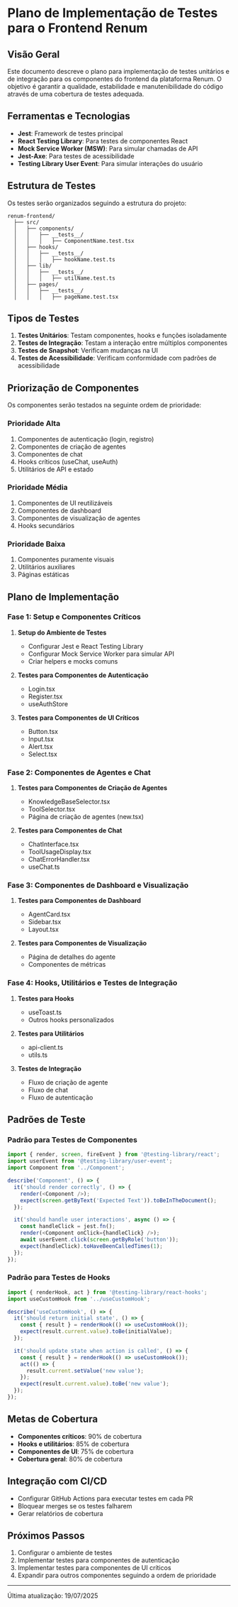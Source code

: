 # Plano de Implementação de Testes para o Frontend Renum

## Visão Geral

Este documento descreve o plano para implementação de testes unitários e de integração para os componentes do frontend da plataforma Renum. O objetivo é garantir a qualidade, estabilidade e manutenibilidade do código através de uma cobertura de testes adequada.

## Ferramentas e Tecnologias

- **Jest**: Framework de testes principal
- **React Testing Library**: Para testes de componentes React
- **Mock Service Worker (MSW)**: Para simular chamadas de API
- **Jest-Axe**: Para testes de acessibilidade
- **Testing Library User Event**: Para simular interações do usuário

## Estrutura de Testes

Os testes serão organizados seguindo a estrutura do projeto:

```
renum-frontend/
  ├── src/
  │   ├── components/
  │   │   ├── __tests__/
  │   │   │   ├── ComponentName.test.tsx
  │   ├── hooks/
  │   │   ├── __tests__/
  │   │   │   ├── hookName.test.ts
  │   ├── lib/
  │   │   ├── __tests__/
  │   │   │   ├── utilName.test.ts
  │   ├── pages/
  │   │   ├── __tests__/
  │   │   │   ├── pageName.test.tsx
```

## Tipos de Testes

1. **Testes Unitários**: Testam componentes, hooks e funções isoladamente
2. **Testes de Integração**: Testam a interação entre múltiplos componentes
3. **Testes de Snapshot**: Verificam mudanças na UI
4. **Testes de Acessibilidade**: Verificam conformidade com padrões de acessibilidade

## Priorização de Componentes

Os componentes serão testados na seguinte ordem de prioridade:

### Prioridade Alta
1. Componentes de autenticação (login, registro)
2. Componentes de criação de agentes
3. Componentes de chat
4. Hooks críticos (useChat, useAuth)
5. Utilitários de API e estado

### Prioridade Média
1. Componentes de UI reutilizáveis
2. Componentes de dashboard
3. Componentes de visualização de agentes
4. Hooks secundários

### Prioridade Baixa
1. Componentes puramente visuais
2. Utilitários auxiliares
3. Páginas estáticas

## Plano de Implementação

### Fase 1: Setup e Componentes Críticos

1. **Setup do Ambiente de Testes**
   - Configurar Jest e React Testing Library
   - Configurar Mock Service Worker para simular API
   - Criar helpers e mocks comuns

2. **Testes para Componentes de Autenticação**
   - Login.tsx
   - Register.tsx
   - useAuthStore

3. **Testes para Componentes de UI Críticos**
   - Button.tsx
   - Input.tsx
   - Alert.tsx
   - Select.tsx

### Fase 2: Componentes de Agentes e Chat

1. **Testes para Componentes de Criação de Agentes**
   - KnowledgeBaseSelector.tsx
   - ToolSelector.tsx
   - Página de criação de agentes (new.tsx)

2. **Testes para Componentes de Chat**
   - ChatInterface.tsx
   - ToolUsageDisplay.tsx
   - ChatErrorHandler.tsx
   - useChat.ts

### Fase 3: Componentes de Dashboard e Visualização

1. **Testes para Componentes de Dashboard**
   - AgentCard.tsx
   - Sidebar.tsx
   - Layout.tsx

2. **Testes para Componentes de Visualização**
   - Página de detalhes do agente
   - Componentes de métricas

### Fase 4: Hooks, Utilitários e Testes de Integração

1. **Testes para Hooks**
   - useToast.ts
   - Outros hooks personalizados

2. **Testes para Utilitários**
   - api-client.ts
   - utils.ts

3. **Testes de Integração**
   - Fluxo de criação de agente
   - Fluxo de chat
   - Fluxo de autenticação

## Padrões de Teste

### Padrão para Testes de Componentes

```typescript
import { render, screen, fireEvent } from '@testing-library/react';
import userEvent from '@testing-library/user-event';
import Component from '../Component';

describe('Component', () => {
  it('should render correctly', () => {
    render(<Component />);
    expect(screen.getByText('Expected Text')).toBeInTheDocument();
  });

  it('should handle user interactions', async () => {
    const handleClick = jest.fn();
    render(<Component onClick={handleClick} />);
    await userEvent.click(screen.getByRole('button'));
    expect(handleClick).toHaveBeenCalledTimes(1);
  });
});
```

### Padrão para Testes de Hooks

```typescript
import { renderHook, act } from '@testing-library/react-hooks';
import useCustomHook from '../useCustomHook';

describe('useCustomHook', () => {
  it('should return initial state', () => {
    const { result } = renderHook(() => useCustomHook());
    expect(result.current.value).toBe(initialValue);
  });

  it('should update state when action is called', () => {
    const { result } = renderHook(() => useCustomHook());
    act(() => {
      result.current.setValue('new value');
    });
    expect(result.current.value).toBe('new value');
  });
});
```

## Metas de Cobertura

- **Componentes críticos**: 90% de cobertura
- **Hooks e utilitários**: 85% de cobertura
- **Componentes de UI**: 75% de cobertura
- **Cobertura geral**: 80% de cobertura

## Integração com CI/CD

- Configurar GitHub Actions para executar testes em cada PR
- Bloquear merges se os testes falharem
- Gerar relatórios de cobertura

## Próximos Passos

1. Configurar o ambiente de testes
2. Implementar testes para componentes de autenticação
3. Implementar testes para componentes de UI críticos
4. Expandir para outros componentes seguindo a ordem de prioridade

---

Última atualização: 19/07/2025